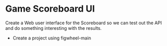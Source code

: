 # Game Scoreboard UI

Create a Web user interface for the Scoreboard so we can test out the API and do something interesting with the results.

- Create a project using figwheel-main
